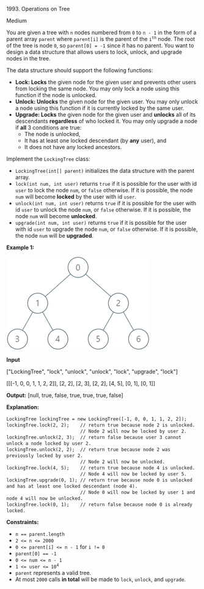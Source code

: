 1993\. Operations on Tree

Medium

You are given a tree with `n` nodes numbered from `0` to `n - 1` in the form of a parent array `parent` where `parent[i]` is the parent of the <code>i<sup>th</sup></code> node. The root of the tree is node `0`, so `parent[0] = -1` since it has no parent. You want to design a data structure that allows users to lock, unlock, and upgrade nodes in the tree.

The data structure should support the following functions:

*   **Lock: Locks** the given node for the given user and prevents other users from locking the same node. You may only lock a node using this function if the node is unlocked.
*   **Unlock: Unlocks** the given node for the given user. You may only unlock a node using this function if it is currently locked by the same user.
*   **Upgrade: Locks** the given node for the given user and **unlocks** all of its descendants **regardless** of who locked it. You may only upgrade a node if **all** 3 conditions are true:
    *   The node is unlocked,
    *   It has at least one locked descendant (by **any** user), and
    *   It does not have any locked ancestors.

Implement the `LockingTree` class:

*   `LockingTree(int[] parent)` initializes the data structure with the parent array.
*   `lock(int num, int user)` returns `true` if it is possible for the user with id `user` to lock the node `num`, or `false` otherwise. If it is possible, the node `num` will become **locked** by the user with id `user`.
*   `unlock(int num, int user)` returns `true` if it is possible for the user with id `user` to unlock the node `num`, or `false` otherwise. If it is possible, the node `num` will become **unlocked**.
*   `upgrade(int num, int user)` returns `true` if it is possible for the user with id `user` to upgrade the node `num`, or `false` otherwise. If it is possible, the node `num` will be **upgraded**.

**Example 1:**

![](untitled.png)

**Input**

["LockingTree", "lock", "unlock", "unlock", "lock", "upgrade", "lock"]

[[[-1, 0, 0, 1, 1, 2, 2]], [2, 2], [2, 3], [2, 2], [4, 5], [0, 1], [0, 1]]

**Output:** [null, true, false, true, true, true, false]

**Explanation:**

    LockingTree lockingTree = new LockingTree([-1, 0, 0, 1, 1, 2, 2]);
    lockingTree.lock(2, 2);    // return true because node 2 is unlocked.
                               // Node 2 will now be locked by user 2.
    lockingTree.unlock(2, 3);  // return false because user 3 cannot unlock a node locked by user 2.
    lockingTree.unlock(2, 2);  // return true because node 2 was previously locked by user 2.
                               // Node 2 will now be unlocked.
    lockingTree.lock(4, 5);    // return true because node 4 is unlocked.
                               // Node 4 will now be locked by user 5.
    lockingTree.upgrade(0, 1); // return true because node 0 is unlocked and has at least one locked descendant (node 4).
                               // Node 0 will now be locked by user 1 and node 4 will now be unlocked.
    lockingTree.lock(0, 1);    // return false because node 0 is already locked. 

**Constraints:**

*   `n == parent.length`
*   `2 <= n <= 2000`
*   `0 <= parent[i] <= n - 1` for `i != 0`
*   `parent[0] == -1`
*   `0 <= num <= n - 1`
*   <code>1 <= user <= 10<sup>4</sup></code>
*   `parent` represents a valid tree.
*   At most `2000` calls **in total** will be made to `lock`, `unlock`, and `upgrade`.
